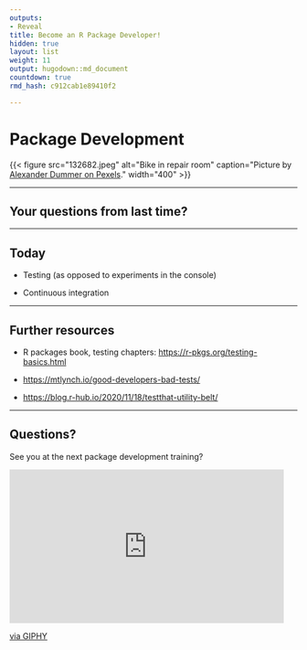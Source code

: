 ```yaml
---
outputs:
- Reveal
title: Become an R Package Developer!
hidden: true
layout: list
weight: 11
output: hugodown::md_document
countdown: true
rmd_hash: c912cab1e89410f2

---
```


# Package Development

<div class="highlight">

</div>

<div class="highlight">

{{< figure src="132682.jpeg" alt="Bike in repair room" caption="Picture by [Alexander Dummer on Pexels](https://www.pexels.com/photo/black-road-bicycle-inside-room-132682/)." width="400" >}}

</div>

------------------------------------------------------------------------

## Your questions from last time?

------------------------------------------------------------------------

## Today

-   Testing (as opposed to experiments in the console)

-   Continuous integration

------------------------------------------------------------------------

## Further resources

-   R packages book, testing chapters: <https://r-pkgs.org/testing-basics.html>

-   <https://mtlynch.io/good-developers-bad-tests/>

-   <https://blog.r-hub.io/2020/11/18/testthat-utility-belt/>

------------------------------------------------------------------------

## Questions?

See you at the next package development training?

<iframe src="https://giphy.com/embed/XFpCAWSfTwXh2uSEk2" width="480" height="269" frameBorder="0" class="giphy-embed" allowFullScreen></iframe><p><a href="https://giphy.com/gifs/moon-et-extra-terrestrial-XFpCAWSfTwXh2uSEk2">via GIPHY</a></p>

